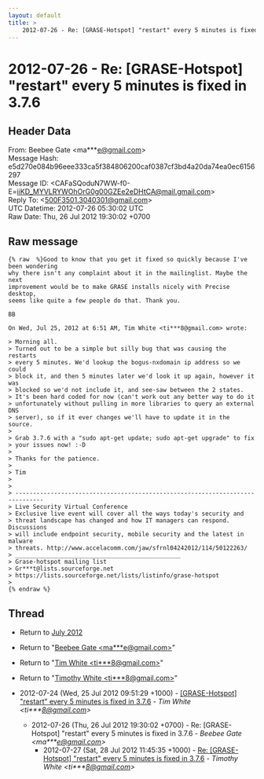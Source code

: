 ```yaml
---
layout: default
title: >
    2012-07-26 - Re: [GRASE-Hotspot] "restart" every 5 minutes is fixed in 3.7.6
---
```


# 2012-07-26 - Re: [GRASE-Hotspot] "restart" every 5 minutes is fixed in 3.7.6

## Header Data

From: Beebee Gate \<ma***e@gmail.com\><br>
Message Hash: e5d270e084b96eee333ca5f384806200caf0387cf3bd4a20da74ea0ec6156297<br>
Message ID: \<CAFaSQoduN7WW-f0-E=iiKD_MYVLRYWOhOrG0g00GZEe2eDHtCA@mail.gmail.com\><br>
Reply To: \<500F3501.3040301@gmail.com\><br>
UTC Datetime: 2012-07-26 05:30:02 UTC<br>
Raw Date: Thu, 26 Jul 2012 19:30:02 +0700<br>

## Raw message

```
{% raw  %}Good to know that you get it fixed so quickly because I've been wondering
why there isn't any complaint about it in the mailinglist. Maybe the next
improvement would be to make GRASE installs nicely with Precise desktop,
seems like quite a few people do that. Thank you.

BB

On Wed, Jul 25, 2012 at 6:51 AM, Tim White <ti***8@gmail.com> wrote:

> Morning all.
> Turned out to be a simple but silly bug that was causing the restarts
> every 5 minutes. We'd lookup the bogus-nxdomain ip address so we could
> block it, and then 5 minutes later we'd look it up again, however it was
> blocked so we'd not include it, and see-saw between the 2 states.
> It's been hard coded for now (can't work out any better way to do it
> unfortunately without pulling in more libraries to query an external DNS
> server), so if it ever changes we'll have to update it in the source.
>
> Grab 3.7.6 with a "sudo apt-get update; sudo apt-get upgrade" to fix
> your issues now! :-D
>
> Thanks for the patience.
>
> Tim
>
>
> ------------------------------------------------------------------------------
> Live Security Virtual Conference
> Exclusive live event will cover all the ways today's security and
> threat landscape has changed and how IT managers can respond. Discussions
> will include endpoint security, mobile security and the latest in malware
> threats. http://www.accelacomm.com/jaw/sfrnl04242012/114/50122263/
> _______________________________________________
> Grase-hotspot mailing list
> Gr***t@lists.sourceforge.net
> https://lists.sourceforge.net/lists/listinfo/grase-hotspot
>
{% endraw %}
```

## Thread

+ Return to [July 2012](/archive/2012/07)

+ Return to "[Beebee Gate <ma***e<span>@</span>gmail.com>](/authors/ma___e_at_gmail_com)"
+ Return to "[Tim White <ti***8<span>@</span>gmail.com>](/authors/ti___8_at_gmail_com)"
+ Return to "[Timothy White <ti***8<span>@</span>gmail.com>](/authors/ti___8_at_gmail_com)"

+ 2012-07-24 (Wed, 25 Jul 2012 09:51:29 +1000) - [[GRASE-Hotspot] "restart" every 5 minutes is fixed in 3.7.6](/archive/2012/07/84259bd86a8a939c89781fc3ac4e42f2a3df9dfe55868bd753cc8b3b3f111e5c) - _Tim White \<ti***8@gmail.com\>_
  + 2012-07-26 (Thu, 26 Jul 2012 19:30:02 +0700) - Re: [GRASE-Hotspot] "restart" every 5 minutes is fixed in 3.7.6 - _Beebee Gate \<ma***e@gmail.com\>_
    + 2012-07-27 (Sat, 28 Jul 2012 11:45:35 +1000) - [Re: [GRASE-Hotspot] "restart" every 5 minutes is fixed in 3.7.6](/archive/2012/07/ffd75d2c191ea0a2f823090968a6feca4d7847af369a514adcad67c48f75eefa) - _Timothy White \<ti***8@gmail.com\>_

